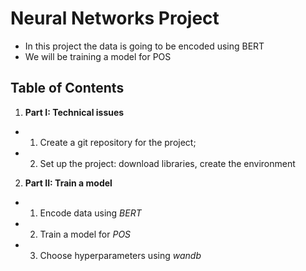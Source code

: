 # Neural Networks Project


* In this project the data is going to be encoded using BERT
* We will be training a model for POS
 
## Table of Contents
1. **Part I: Technical issues**
- 1. Create a git repository for the project;
- 2. Set up the project: download libraries, create the environment
2. **Part II: Train a model**
- 1. Encode data using *BERT*
- 2. Train a model for *POS*
- 3. Choose hyperparameters using *wandb*


